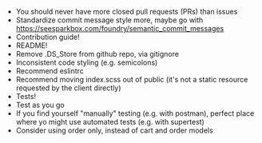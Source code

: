 - You should never have more closed pull requests (PRs) than issues
- Standardize commit message style more, maybe go with https://seesparkbox.com/foundry/semantic_commit_messages
- Contribution guide!
- README!
- Remove .DS_Store from github repo, via gitignore
- Inconsistent code styling (e.g. semicolons)
- Recommend eslintrc
- Recommend moving index.scss out of public (it's not a static resource requested by the client directly)
- Tests!
- Test as you go
- If you find yourself "manually" testing (e.g. with postman), perfect place where yo might use automated tests (e.g. with supertest)
- Consider using order only, instead of cart and order models
